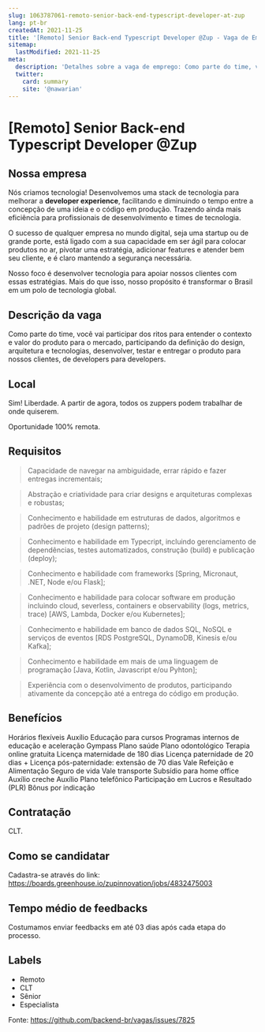 ```yaml
---
slug: 1063787061-remoto-senior-back-end-typescript-developer-at-zup
lang: pt-br
createdAt: 2021-11-25
title: '[Remoto] Senior Back-end Typescript Developer @Zup - Vaga de Emprego'
sitemap:
  lastModified: 2021-11-25
meta:
  description: 'Detalhes sobre a vaga de emprego: Como parte do time, você vai participar dos ritos para entender o contexto e valor do produto para o mercado, participando da definição do design, arquitetura e tecnologias, desenvolver, testar e entregar o produto para nossos clientes, de developers para developers.'
  twitter:
    card: summary
    site: '@nawarian'
---
```


# [Remoto] Senior Back-end Typescript Developer @Zup

## Nossa empresa

Nós criamos tecnologia!
Desenvolvemos uma stack de tecnologia para melhorar a **developer experience**, facilitando e diminuindo o tempo entre a concepção de uma ideia e o código em produção. Trazendo ainda mais eficiência para profissionais de desenvolvimento e times de tecnologia.

O sucesso de qualquer empresa no mundo digital, seja uma startup ou de grande porte, está ligado com a sua capacidade em ser ágil para colocar produtos no ar, pivotar uma estratégia, adicionar features e atender bem seu cliente, e é claro mantendo a segurança necessária.

Nosso foco é desenvolver tecnologia para apoiar nossos clientes com essas estratégias. Mais do que isso, nosso propósito é transformar o Brasil em um polo de tecnologia global.

## Descrição da vaga

Como parte do time, você vai participar dos ritos para entender o contexto e valor do produto para o mercado, participando da definição do design, arquitetura e tecnologias, desenvolver, testar e entregar o produto para nossos clientes, de developers para developers.

## Local

Sim! Liberdade.
A partir de agora, todos os zuppers podem trabalhar de onde quiserem. 

Oportunidade 100% remota.

## Requisitos

> Capacidade de navegar na ambiguidade, errar rápido e fazer entregas incrementais;

> Abstração e criatividade para criar designs e arquiteturas complexas e robustas;

> Conhecimento e habilidade em estruturas de dados, algoritmos e padrões de projeto (design patterns);

> Conhecimento e habilidade em Typecript, incluindo gerenciamento de dependências, testes automatizados, construção (build) e publicação (deploy);

> Conhecimento e habilidade com frameworks [Spring, Micronaut, .NET, Node e/ou Flask];

> Conhecimento e habilidade para colocar software em produção incluindo cloud, severless, containers e observability (logs, metrics, trace) [AWS, Lambda, Docker e/ou Kubernetes];

> Conhecimento e habilidade em banco de dados SQL, NoSQL e serviços de eventos [RDS PostgreSQL, DynamoDB, Kinesis e/ou Kafka];

> Conhecimento e habilidade em mais de uma linguagem de programação [Java, Kotlin, Javascript e/ou Pyhton];

> Experiência com o desenvolvimento de produtos, participando ativamente da concepção até a entrega do código em produção.

## Benefícios

Horários flexíveis
Auxílio Educação para cursos
Programas internos de educação e aceleração
Gympass
Plano saúde
Plano odontológico
Terapia online gratuita
Licença maternidade de 180 dias
Licença paternidade de 20 dias + Licença pós-paternidade: extensão de 70 dias
Vale Refeição e Alimentação
Seguro de vida
Vale transporte
Subsídio para home office 
Auxílio creche
Auxílio Plano telefônico 
Participação em Lucros e Resultado (PLR)
Bônus por indicação

## Contratação

CLT.

## Como se candidatar

Cadastra-se através do link: https://boards.greenhouse.io/zupinnovation/jobs/4832475003

## Tempo médio de feedbacks

Costumamos enviar feedbacks em até 03 dias após cada etapa do processo.

## Labels

- Remoto
- CLT
- Sênior
- Especialista




Fonte: https://github.com/backend-br/vagas/issues/7825
